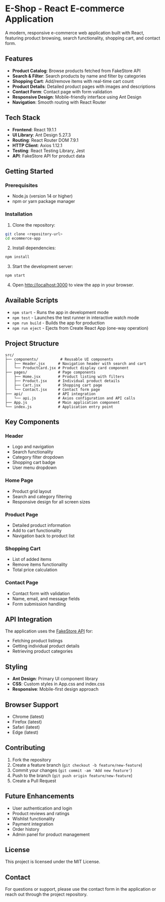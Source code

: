 # E-Shop - React E-commerce Application

A modern, responsive e-commerce web application built with React, featuring product browsing, search functionality, shopping cart, and contact form.

## Features

- **Product Catalog**: Browse products fetched from FakeStore API
- **Search & Filter**: Search products by name and filter by categories
- **Shopping Cart**: Add/remove items with real-time cart count
- **Product Details**: Detailed product pages with images and descriptions
- **Contact Form**: Contact page with form validation
- **Responsive Design**: Mobile-friendly interface using Ant Design
- **Navigation**: Smooth routing with React Router

## Tech Stack

- **Frontend**: React 19.1.1
- **UI Library**: Ant Design 5.27.3
- **Routing**: React Router DOM 7.9.1
- **HTTP Client**: Axios 1.12.1
- **Testing**: React Testing Library, Jest
- **API**: FakeStore API for product data

## Getting Started

### Prerequisites

- Node.js (version 14 or higher)
- npm or yarn package manager

### Installation

1. Clone the repository:
```bash
git clone <repository-url>
cd ecommerce-app
```

2. Install dependencies:
```bash
npm install
```

3. Start the development server:
```bash
npm start
```

4. Open [http://localhost:3000](http://localhost:3000) to view the app in your browser.

## Available Scripts

- `npm start` - Runs the app in development mode
- `npm test` - Launches the test runner in interactive watch mode
- `npm run build` - Builds the app for production
- `npm run eject` - Ejects from Create React App (one-way operation)

## Project Structure

```
src/
├── components/          # Reusable UI components
│   ├── Header.jsx      # Navigation header with search and cart
│   └── ProductCard.jsx # Product display card component
├── pages/              # Page components
│   ├── Home.jsx        # Product listing with filters
│   ├── Product.jsx     # Individual product details
│   ├── Cart.jsx        # Shopping cart page
│   └── Contact.jsx     # Contact form page
├── api/                # API integration
│   └── api.js          # Axios configuration and API calls
├── App.js              # Main application component
└── index.js            # Application entry point
```

## Key Components

### Header
- Logo and navigation
- Search functionality
- Category filter dropdown
- Shopping cart badge
- User menu dropdown

### Home Page
- Product grid layout
- Search and category filtering
- Responsive design for all screen sizes

### Product Page
- Detailed product information
- Add to cart functionality
- Navigation back to product list

### Shopping Cart
- List of added items
- Remove items functionality
- Total price calculation

### Contact Page
- Contact form with validation
- Name, email, and message fields
- Form submission handling

## API Integration

The application uses the [FakeStore API](https://fakestoreapi.com/) for:
- Fetching product listings
- Getting individual product details
- Retrieving product categories

## Styling

- **Ant Design**: Primary UI component library
- **CSS**: Custom styles in App.css and index.css
- **Responsive**: Mobile-first design approach

## Browser Support

- Chrome (latest)
- Firefox (latest)
- Safari (latest)
- Edge (latest)

## Contributing

1. Fork the repository
2. Create a feature branch (`git checkout -b feature/new-feature`)
3. Commit your changes (`git commit -am 'Add new feature'`)
4. Push to the branch (`git push origin feature/new-feature`)
5. Create a Pull Request

## Future Enhancements

- User authentication and login
- Product reviews and ratings
- Wishlist functionality
- Payment integration
- Order history
- Admin panel for product management

## License

This project is licensed under the MIT License.

## Contact

For questions or support, please use the contact form in the application or reach out through the project repository.